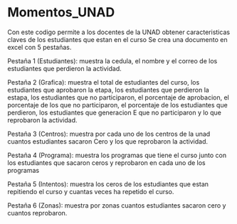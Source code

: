 # Momentos_UNAD
Con este codigo permite a los docentes de la UNAD obtener caracteristicas claves de los estudiantes que estan en el curso
Se crea una documento en excel con 5 pestañas.

Pestaña 1 (Estudiantes): muestra la cedula, el nombre y el correo de los estudiantes que perdieron la actividad.

Pestaña 2 (Grafica): muestra el total de estudiantes del curso, los estudiantes que aprobaron la etapa, los estudiantes que perdieron la estapa, los estudiantes que no participaron, el porcentaje de aprobacion, el porcentaje de los que no participaron, el porcentaje de los estudiantes que perdieron, los estudiantes que generacion E que no participaron y lo que reprobaron la actividad.

Pestaña 3 (Centros): muestra por cada uno de los centros de la unad cuantos estudiantes sacaron Cero y los que reprobaron la actividad.

Pestaña 4 (Programa): muestra los programas que tiene el curso junto con los estudiantes que sacaron ceros y reprobaron en cada uno de los programas


Pestaña 5 (Intentos): muestra los ceros de los estudiantes que estan repitiendo el curso y cuantas veces ha repetido el curso.

Pestaña 6 (Zonas): muestra por zonas cuantos estudiantes sacaron cero y cuantos reprobaron.
